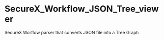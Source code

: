 # SecureX_Workflow_JSON_Tree_viewer
SecureX Worflow  parser that converts JSON file into a Tree Graph
